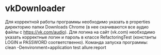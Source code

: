 # vkDownloader
Для корректной работы программы необходимо указать в properties директорию папки Downloads Chrome (в нее скачиваются все аудио файлы с https://vk.com/audio).
Для логина на сайт (vk.com) необходимо указать корректные логин и пароль в классе RefactoringTest (константы LOGIN и PASSWORD соответственно).
Команда запуска программы: clean -Denvironment=application test allure:report
